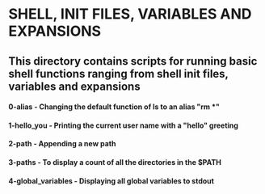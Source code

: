 # SHELL, INIT FILES, VARIABLES AND EXPANSIONS
## This directory contains scripts for running basic shell functions ranging from shell init files, variables and expansions
#### 0-alias - Changing the default function of ls to an alias "rm *"
#### 1-hello_you - Printing the current user name with a "hello" greeting
#### 2-path - Appending a new path 
#### 3-paths - To display a count of all the directories in the $PATH 
#### 4-global_variables - Displaying all global variables to stdout

